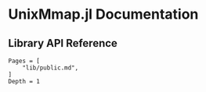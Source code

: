 # UnixMmap.jl Documentation

## Library API Reference
```@contents
Pages = [
    "lib/public.md",
]
Depth = 1
```
